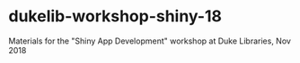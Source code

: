 # dukelib-workshop-shiny-18

Materials for the "Shiny App Development" workshop at Duke Libraries, Nov 2018

